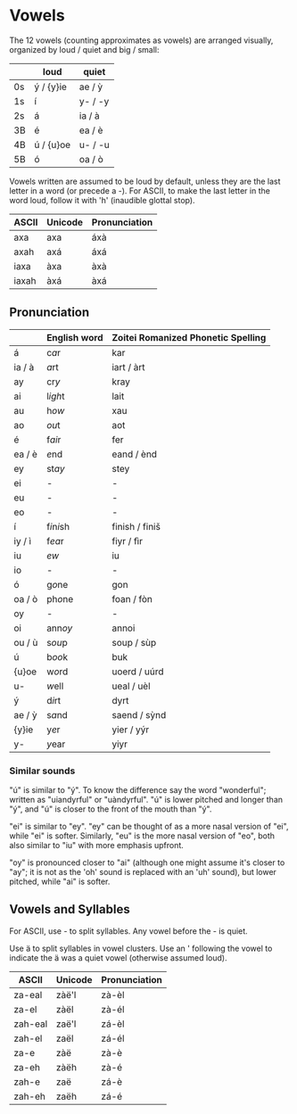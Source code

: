 # Vowels

The 12 vowels (counting approximates as vowels) are arranged visually, organized
by loud / quiet and big / small:

|    | loud      | quiet             |
|----|-----------|-------------------|
| 0s | ý / {y}ie | ae / ỳ            |
| 1s | í         | y- / -y           |
| 2s | á         | ia / à            |
| 3B | é         | ea / è            |
| 4B | ú / {u}oe | u- / -u           |
| 5B | ó         | oa / ò            |

Vowels written are assumed to be loud by default, unless they are the last
letter in a word (or precede a -).  For ASCII, to make the last letter in the
word loud, follow it with 'h' (inaudible glottal stop).

| ASCII | Unicode | Pronunciation |
|-------|---------|---------------|
| axa   | axa     | áxà           |
| axah  | axá     | áxá           |
| iaxa  | àxa     | àxà           |
| iaxah | àxá     | àxá           |

## Pronunciation

|        | English word | Zoitei Romanized Phonetic Spelling |
|--------|--------------|------------------------------------|
| á      | c*a*r        | kar                                |
| ia / à | *a*rt        | iart / àrt                         |
| ay     | cr*y*        | kray                               |
| ai     | l*igh*t      | lait                               |
| au     | h*ow*        | xau                                |
| ao     | *ou*t        | aot                                |
| é      | f*ai*r       | fer                                |
| ea / è | *e*nd        | eand / ènd                         |
| ey     | st*ay*       | stey                               |
| ei     | -            | -                                  |
| eu     | -            | -                                  |
| eo     | -            | -                                  |
| í      | f*i*n*i*sh   | finish / finiš                     |
| iy / ì | f*ea*r       | fiyr / fìr                         |
| iu     | *ew*         | iu                                 |
| io     | -            | -                                  |
| ó      | g*o*ne       | gon                                |
| oa / ò | ph*o*ne      | foan / fòn                         |
| oy     | -            | -                                  |
| oi     | ann*oy*      | annoi                              |
| ou / ù | s*ou*p       | soup / sùp                         |
| ú      | b*oo*k       | buk                                |
| {u}oe  | w*o*rd       | uoerd / uúrd                       |
| u-     | *w*ell       | ueal / uèl                         |
| ý      | d*i*rt       | dyrt                               |
| ae / ỳ | s*a*nd       | saend / sỳnd                       |
| {y}ie  | y*e*r        | yier / yýr                         |
| y-     | *y*ear       | yiyr                               |

### Similar sounds

"ú" is similar to "ý".  To know the difference say the word "wonderful"; written
as "uiandyrful" or "uàndyrful".  "ú" is lower pitched and longer than "ý", and
"ú" is closer to the front of the mouth than "ý".

"ei" is similar to "ey".  "ey" can be thought of as a more nasal version of
"ei", while "ei" is softer.  Similarly, "eu" is the more nasal version of "eo",
both also similar to "iu" with more emphasis upfront.

"oy" is pronounced closer to "ai" (although one might assume it's closer to
"ay"; it is not as the 'oh' sound is replaced with an 'uh' sound), but lower
pitched, while "ai" is softer.

## Vowels and Syllables

For ASCII, use - to split syllables.  Any vowel before the - is quiet.

Use ä to split syllables in vowel clusters.  Use an ' following the vowel to
indicate the ä was a quiet vowel (otherwise assumed loud).

| ASCII   | Unicode | Pronunciation |
|---------|---------|---------------|
| za-eal  | zàë'l   | zà-èl         |
| za-el   | zàël    | zà-él         |
| zah-eal | zaë'l   | zá-èl         |
| zah-el  | zaël    | zá-él         |
| za-e    | zàë     | zà-è          |
| za-eh   | zàëh    | zà-é          |
| zah-e   | zaë     | zá-è          |
| zah-eh  | zaëh    | zá-é          |
